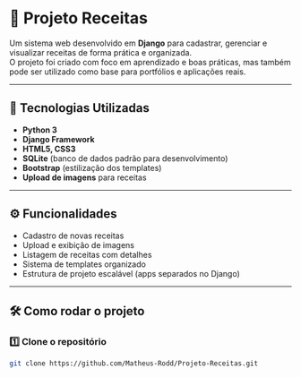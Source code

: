# 🍴 Projeto Receitas

Um sistema web desenvolvido em **Django** para cadastrar, gerenciar e visualizar receitas de forma prática e organizada.  
O projeto foi criado com foco em aprendizado e boas práticas, mas também pode ser utilizado como base para portfólios e aplicações reais.

---

## 🚀 Tecnologias Utilizadas
- **Python 3**
- **Django Framework**
- **HTML5, CSS3**
- **SQLite** (banco de dados padrão para desenvolvimento)
- **Bootstrap** (estilização dos templates)
- **Upload de imagens** para receitas

---

## ⚙️ Funcionalidades
- Cadastro de novas receitas
- Upload e exibição de imagens
- Listagem de receitas com detalhes
- Sistema de templates organizado
- Estrutura de projeto escalável (apps separados no Django)

---

## 🛠️ Como rodar o projeto

### 1️⃣ Clone o repositório
```bash
git clone https://github.com/Matheus-Rodd/Projeto-Receitas.git
